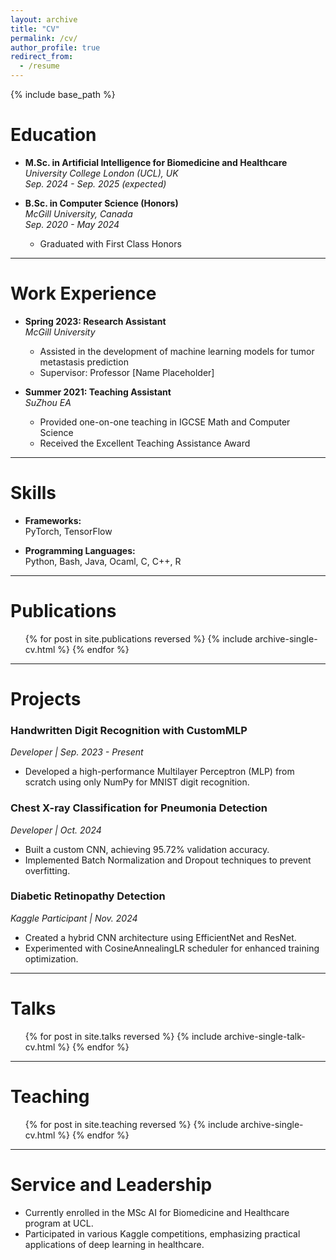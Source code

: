 ```yaml
---
layout: archive
title: "CV"
permalink: /cv/
author_profile: true
redirect_from:
  - /resume
---
```


{% include base_path %}

# Education
* **M.Sc. in Artificial Intelligence for Biomedicine and Healthcare**  
  *University College London (UCL), UK*  
  *Sep. 2024 - Sep. 2025 (expected)*  

* **B.Sc. in Computer Science (Honors)**  
  *McGill University, Canada*  
  *Sep. 2020 - May 2024*  
  - Graduated with First Class Honors  

---

# Work Experience
* **Spring 2023: Research Assistant**  
  *McGill University*  
  - Assisted in the development of machine learning models for tumor metastasis prediction  
  - Supervisor: Professor [Name Placeholder]

* **Summer 2021: Teaching Assistant**  
  *SuZhou EA*  
  - Provided one-on-one teaching in IGCSE Math and Computer Science  
  - Received the Excellent Teaching Assistance Award  

---

# Skills
* **Frameworks:**  
  PyTorch, TensorFlow  

* **Programming Languages:**  
  Python, Bash, Java, Ocaml, C, C++, R  

---

# Publications
<ul>
  {% for post in site.publications reversed %}
    {% include archive-single-cv.html %}
  {% endfor %}
</ul>

---

# Projects
### Handwritten Digit Recognition with CustomMLP
*Developer | Sep. 2023 - Present*  
- Developed a high-performance Multilayer Perceptron (MLP) from scratch using only NumPy for MNIST digit recognition.  

### Chest X-ray Classification for Pneumonia Detection
*Developer | Oct. 2024*  
- Built a custom CNN, achieving 95.72% validation accuracy.  
- Implemented Batch Normalization and Dropout techniques to prevent overfitting.  

### Diabetic Retinopathy Detection
*Kaggle Participant | Nov. 2024*  
- Created a hybrid CNN architecture using EfficientNet and ResNet.  
- Experimented with CosineAnnealingLR scheduler for enhanced training optimization.  

---

# Talks
<ul>
  {% for post in site.talks reversed %}
    {% include archive-single-talk-cv.html %}
  {% endfor %}
</ul>

---

# Teaching
<ul>
  {% for post in site.teaching reversed %}
    {% include archive-single-cv.html %}
  {% endfor %}
</ul>

---

# Service and Leadership
* Currently enrolled in the MSc AI for Biomedicine and Healthcare program at UCL.
* Participated in various Kaggle competitions, emphasizing practical applications of deep learning in healthcare.

